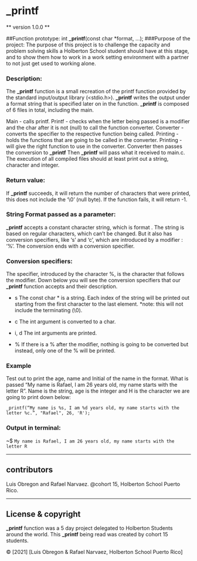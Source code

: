 # **_printf**

 ** version 1.0.0 **

##Function prototype: int **_printf**(const char *format, ...);
###Purpose of the project: 
The purpose of this project is to challenge the capacity and problem solving skills a Holberton School student should have at this stage, and to show them how to work in a work setting environment with a partner  to not just get used to working alone.

### Description:
The **_printf** function is a small recreation of the printf function provided by the standard input/output library (<stdio.h>). **_printf** writes the output under a format string that is specified later on in the function. **_printf** is composed of 6 files in total, including the main.

Main - calls printf.
Printf - checks when the letter being passed is a modifier and the char after it is   not (null) to call the function converter.
Converter - converts the specifier to the respective function being called.
Printing - holds the functions that are going to be called in the converter.
Printing - will give the right function to use in the converter.
Converter then passes the conversion to **_printf**
Then **_printf** will pass what it received to main.c.
The execution of all compiled files should at least print out a string, character and integer.

### Return value:
If **_printf** succeeds, it will return the number of characters that were printed, this does not include the ‘\0’ (null byte). If the function fails, it will return -1.

### String Format passed as a parameter: 
**_printf** accepts a constant character string, which is format . The string is based on regular characters, which can’t be changed. But it also has conversion specifiers, like ‘s’ and ‘c’, which are introduced by a modifier : ‘%’.  The conversion ends with a conversion specifier.

### Conversion specifiers:
The specifier, introduced by the character %, is the character that follows the modifier. Down below you will see the conversion specifiers that our **_printf** function accepts and their description.

* s
The const char * is a string. Each index of the string will be printed out starting from the first character to the last element. *note: this will not include the terminating (\0).

* c
The int argument is converted to a char.

* i, d
The int arguments are printed.

* %
If there is a % after the modifier, nothing is going to be converted but instead, only one of the % will be printed.

### Example
Test out to print the age, name and Initial of the name in the format. What is passed “My name is Rafael, I am 26 years old, my name starts with the letter R”. Name is the string, age is the integer and H is the character we are going to print down below:

	_printf(“My name is %s, I am %d years old, my name starts with the letter %c.”, "Rafael", 26, 'R');

### Output in terminal:
~$ `My name is Rafael, I am 26 years old, my name starts with the letter R`

---

## contributors

Luis Obregon and Rafael Narvaez.
@cohort 15, Holberton School Puerto Rico.

---

## License & copyright
**_printf** function was a 5 day project delegated to Holberton Students around the world.
This **_printf** being read was created by cohort 15 students.

© [2021] [Luis Obregon & Rafael Narvaez, Holberton School Puerto Rico]

